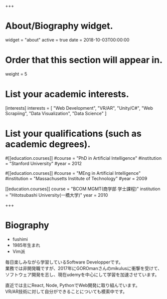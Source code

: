 +++
# About/Biography widget.
widget = "about"
active = true
date = 2018-10-03T00:00:00

# Order that this section will appear in.
weight = 5

# List your academic interests.
[interests]
  interests = [
    "Web Development",
    "VR/AR",
    "Unity/C#",
    "Web Scrapiing",
    "Data Visualization",
    "Data Science"
  ]

# List your qualifications (such as academic degrees).
#[[education.courses]]
  #course = "PhD in Artificial Intelligence"
  #institution = "Stanford University"
  #year = 2012

#[[education.courses]]
  #course = "MEng in Artificial Intelligence"
  #institution = "Massachusetts Institute of Technology"
  #year = 2009

[[education.courses]]
  course = "BCOM MGMT(商学部 学士課程)"
  institution = "Hitotsubashi University(一橋大学)"
  year = 2010
 
+++

# Biography

* fushimi
* 1985年生まれ    
* Vim派

毎日楽しみながら学習しているSoftware Developperです。    
業務では非開発職ですが、2017年にGOROmanさんのmikulusに衝撃を受けて、ソフトウェア開発を志し、現在udemyを中心にして学習を加速させています。    

直近では主にReact, Node, PythonでWeb開発に取り組んでいます。  
VR/AR技術に対して自分ができることについても模索中です。  
<br>
